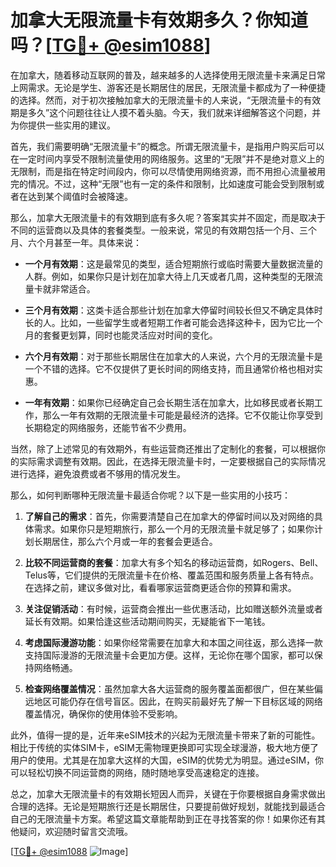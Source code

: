 # 加拿大无限流量卡有效期多久？你知道吗？[[TG💪+ @esim1088](https://t.me/s/esim1088)]

在加拿大，随着移动互联网的普及，越来越多的人选择使用无限流量卡来满足日常上网需求。无论是学生、游客还是长期居住的居民，无限流量卡都成为了一种便捷的选择。然而，对于初次接触加拿大的无限流量卡的人来说，“无限流量卡的有效期是多久”这个问题往往让人摸不着头脑。今天，我们就来详细解答这个问题，并为你提供一些实用的建议。

首先，我们需要明确“无限流量卡”的概念。所谓无限流量卡，是指用户购买后可以在一定时间内享受不限制流量使用的网络服务。这里的“无限”并不是绝对意义上的无限制，而是指在特定时间段内，你可以尽情使用网络资源，而不用担心流量被用完的情况。不过，这种“无限”也有一定的条件和限制，比如速度可能会受到限制或者在达到某个阈值时会被降速。

那么，加拿大无限流量卡的有效期到底有多久呢？答案其实并不固定，而是取决于不同的运营商以及具体的套餐类型。一般来说，常见的有效期包括一个月、三个月、六个月甚至一年。具体来说：

- **一个月有效期**：这是最常见的类型，适合短期旅行或临时需要大量数据流量的人群。例如，如果你只是计划在加拿大待上几天或者几周，这种类型的无限流量卡就非常适合。
  
- **三个月有效期**：这类卡适合那些计划在加拿大停留时间较长但又不确定具体时长的人。比如，一些留学生或者短期工作者可能会选择这种卡，因为它比一个月的套餐更划算，同时也能灵活应对时间的变化。

- **六个月有效期**：对于那些长期居住在加拿大的人来说，六个月的无限流量卡是一个不错的选择。它不仅提供了更长时间的网络支持，而且通常价格也相对实惠。

- **一年有效期**：如果你已经确定自己会长期生活在加拿大，比如移民或者长期工作，那么一年有效期的无限流量卡可能是最经济的选择。它不仅能让你享受到长期稳定的网络服务，还能节省不少费用。

当然，除了上述常见的有效期外，有些运营商还推出了定制化的套餐，可以根据你的实际需求调整有效期。因此，在选择无限流量卡时，一定要根据自己的实际情况进行选择，避免浪费或者不够用的情况发生。

那么，如何判断哪种无限流量卡最适合你呢？以下是一些实用的小技巧：

1. **了解自己的需求**：首先，你需要清楚自己在加拿大的停留时间以及对网络的具体需求。如果你只是短期旅行，那么一个月的无限流量卡就足够了；如果你计划长期居住，那么六个月或一年的套餐会更适合。

2. **比较不同运营商的套餐**：加拿大有多个知名的移动运营商，如Rogers、Bell、Telus等，它们提供的无限流量卡在价格、覆盖范围和服务质量上各有特点。在选择之前，建议多做对比，看看哪家运营商更适合你的预算和需求。

3. **关注促销活动**：有时候，运营商会推出一些优惠活动，比如赠送额外流量或者延长有效期。如果恰逢这些活动期间购买，无疑能省下一笔钱。

4. **考虑国际漫游功能**：如果你经常需要在加拿大和本国之间往返，那么选择一款支持国际漫游的无限流量卡会更加方便。这样，无论你在哪个国家，都可以保持网络畅通。

5. **检查网络覆盖情况**：虽然加拿大各大运营商的服务覆盖面都很广，但在某些偏远地区可能仍存在信号盲区。因此，在购买前最好先了解一下目标区域的网络覆盖情况，确保你的使用体验不受影响。

此外，值得一提的是，近年来eSIM技术的兴起为无限流量卡带来了新的可能性。相比于传统的实体SIM卡，eSIM无需物理更换即可实现全球漫游，极大地方便了用户的使用。尤其是在加拿大这样的大国，eSIM的优势尤为明显。通过eSIM，你可以轻松切换不同运营商的网络，随时随地享受高速稳定的连接。

总之，加拿大无限流量卡的有效期长短因人而异，关键在于你要根据自身需求做出合理的选择。无论是短期旅行还是长期居住，只要提前做好规划，就能找到最适合自己的无限流量卡方案。希望这篇文章能帮助到正在寻找答案的你！如果你还有其他疑问，欢迎随时留言交流哦。

[[TG💪+ @esim1088](https://t.me/s/esim1088) ![Image](https://i.postimg.cc/4NQfJmqS/Snipaste-2025-05-13-00-14-12.png)]